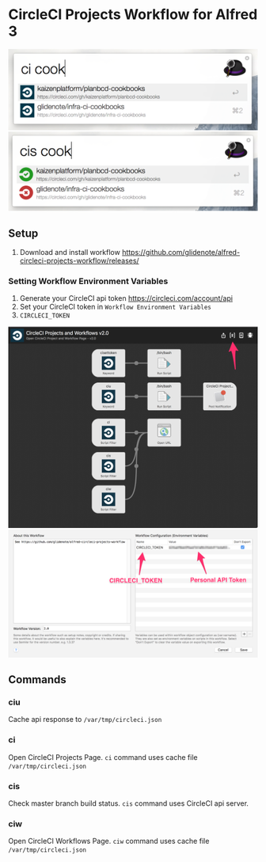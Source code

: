 # CircleCI Projects Workflow for Alfred 3


![]( ./images/alfred-circleci-projects-workflow00.png)
![]( ./images/alfred-circleci-projects-workflow01.png)

## Setup

1. Download and install workflow https://github.com/glidenote/alfred-circleci-projects-workflow/releases/

### Setting Workflow Environment Variables

1. Generate your CircleCI api token https://circleci.com/account/api
1. Set your CircleCI token in `Workflow Environment Variables`
1. `CIRCLECI_TOKEN`

![](./images/Alfred_Preferences0.png)
![](./images/Alfred_Preferences1.png)


## Commands

### ciu

Cache api response to `/var/tmp/circleci.json`

### ci

Open CircleCI Projects Page.
`ci` command uses cache file `/var/tmp/circleci.json`

### cis

Check master branch build status.
`cis` command uses CircleCI api server.

### ciw

Open CircleCI Workflows Page.
`ciw` command uses cache file `/var/tmp/circleci.json`

